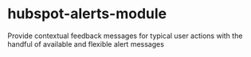 # hubspot-alerts-module
Provide contextual feedback messages for typical user actions with the handful of available and flexible alert messages
